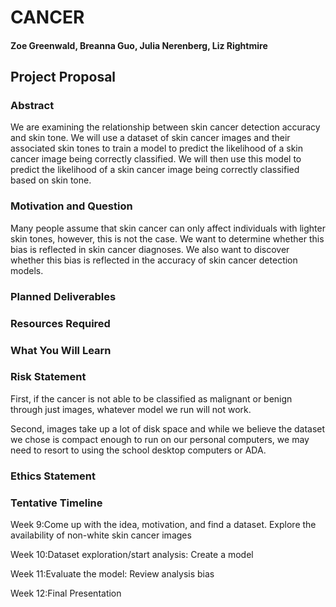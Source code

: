 # CANCER
#### Zoe Greenwald, Breanna Guo, Julia Nerenberg, Liz Rightmire

## Project Proposal

### Abstract
We are examining the relationship between skin cancer detection accuracy and skin tone. We will use a dataset of skin cancer images and their associated skin tones to train a model to predict the likelihood of a skin cancer image being correctly classified. We will then use this model to predict the likelihood of a skin cancer image being correctly classified based on skin tone.

### Motivation and Question
Many people assume that skin cancer can only affect individuals with lighter skin tones, however, this is not the case. We want to determine whether this bias is reflected in skin cancer diagnoses. We also want to discover whether this bias is reflected in the accuracy of skin cancer detection models. 

### Planned Deliverables


### Resources Required


### What You Will Learn


### Risk Statement
First, if the cancer is not able to be classified as malignant or benign through just images, whatever model we run will not work. 

Second, images take up a lot of disk space and while we believe the dataset we chose is compact enough to run on our personal computers, we may need to resort to using the school desktop computers or ADA.

### Ethics Statement


### Tentative Timeline

Week 9:Come up with the idea, motivation, and find a dataset. Explore the availability of non-white skin cancer images 

Week 10:Dataset exploration/start analysis: Create a model

Week 11:Evaluate the model: Review analysis bias

Week 12:Final Presentation
